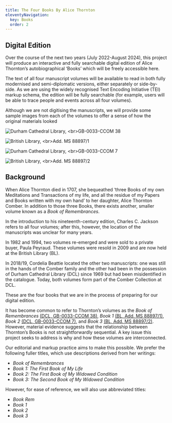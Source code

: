 ```yaml
---
title: The Four Books By Alice Thornton
eleventyNavigation:
  key: Books
  order: 2
---
```


## Digital Edition

Over the course of the next two years (July 2022-August 2024), this project will produce an interactive and fully searchable digital edition of Alice Thornton’s autobiographical ‘Books’ which will be freely accessible here.

The text of all four manuscript volumes will be available to read in both fully modernised and semi-diplomatic versions, either separately or side-by-side. As we are using the widely recognised Text Encoding Initiative (TEI) markup schema, the edition will be fully searchable (for example, users will be able to trace people and events across all four volumes).

Although we are not digitising the manuscripts, we will provide some sample images from each of the volumes to offer a sense of how the original materials looked

<div class="gallery-by-4">
  <div class="book-image">

![](/assets/img/books/BookRemembrancesFrontCover.jpg "Durham Cathedral Library, <br>GB-0033-CCOM 38")

  </div>
  <div class="book-image">

![](/assets/img/books/Book1FrontCover.jpg "British Library, <br>Add. MS 88897/1")

  </div>
  <div class="book-image">

![](/assets/img/books/Book2FrontCover.jpg "Durham Cathedral Library, <br>GB-0033-CCOM 7")

  </div>
  <div class="book-image">

![](/assets/img/books/Book3FrontCover.jpg "British Library, <br>Add. MS 88897/2")

  </div>
</div>

## Background

When Alice Thornton died in 1707, she bequeathed ‘three Books of my own Meditations and Transactions of my life, and all the residue of my Papers and Books written with my own hand’ to her daughter, Alice Thornton Comber. In addition to those three Books, there exists another, smaller volume known as a _Book of Remembrances_.

In the introduction to his nineteenth-century edition, Charles C. Jackson refers to all four volumes; after this, however, the location of the manuscripts was unclear for many years.

In 1982 and 1994, two volumes re-emerged and were sold to a private buyer, Paula Peyraud. These volumes were resold in 2009 and are now held at the British Library (BL).


In 2018/19, Cordelia Beattie located the other two manuscripts: one was still in the hands of the Comber family and the other had been in the possession of Durham Cathedral Library (DCL) since 1969 but had been misidentified in the catalogue. Today, both volumes form part of the Comber Collection at DCL.

These are the four books that we are in the process of preparing for our digital edition.

It has become common to refer to Thornton’s volumes as the _Book of Remembrances_ [(DCL, GB-0033-CCOM 38)](https://n2t.durham.ac.uk/ark:/32150/s2hm50tr76x.xml), _Book 1_ [(BL, Add. MS 88897/1)](http://searcharchives.bl.uk/IAMS_VU2:LSCOP_BL:IAMS032-000000125), _Book 2_ [(DCL, GB-0033-CCOM 7)](https://n2t.durham.ac.uk/ark:/32150/s2hm50tr76x.xml), and _Book 3_ [(BL, Add. MS 88897/2)](http://searcharchives.bl.uk/IAMS_VU2:LSCOP_BL:IAMS032-000000125). However, material evidence suggests that the relationship between Thornton’s Books is not straightforwardly sequential. A key issue this project seeks to address is why and how these volumes are interconnected.

Our editorial and markup practice aims to make this possible. We prefer the following fuller titles, which use descriptions derived from her writings:

- _Book of Remembrances_
- _Book 1: The First Book of My Life_
- _Book 2: The First Book of My Widowed Condition_
- _Book 3: The Second Book of My Widowed Condition_

However, for ease of reference, we will also use abbreviated titles:

- _Book Rem_
- _Book 1_
- _Book 2_
- _Book 3_
